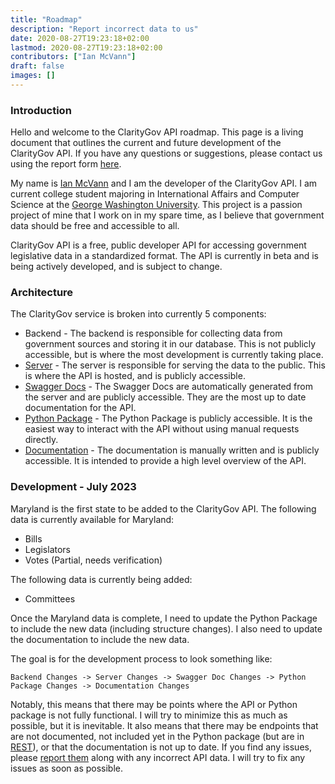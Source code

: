 ```yaml
---
title: "Roadmap"
description: "Report incorrect data to us"
date: 2020-08-27T19:23:18+02:00
lastmod: 2020-08-27T19:23:18+02:00
contributors: ["Ian McVann"]
draft: false
images: []
---
```


### Introduction

Hello and welcome to the ClarityGov API roadmap. This page is a living document that outlines the current and future development of the ClarityGov API. If you have any questions or suggestions, please contact us using the report form [here](/report).

My name is [Ian McVann](https://github.com/ianmcvann) and I am the developer of the ClarityGov API. I am current college student majoring in International Affairs and Computer Science at the [George Washington University](https://gwu.edu). This project is a passion project of mine that I work on in my spare time, as I believe that government data should be free and accessible to all.

ClarityGov API is a free, public developer API for accessing government legislative data in a standardized format. The API is currently in beta and is being actively developed, and is subject to change. 

### Architecture

The ClarityGov service is broken into currently 5 components:
- Backend - The backend is responsible for collecting data from government sources and storing it in our database. This is not publicly accessible, but is where the most development is currently taking place.
- [Server](https://api.claritygov.com) - The server is responsible for serving the data to the public. This is where the API is hosted, and is publicly accessible.
- [Swagger Docs](https://api.claritygov.com/docs) - The Swagger Docs are automatically generated from the server and are publicly accessible. They are the most up to date documentation for the API.
- [Python Package](https://pypi.org/project/claritygov/) - The Python Package is publicly accessible. It is the easiest way to interact with the API without using manual requests directly.
- [Documentation](https://claritygov.com) - The documentation is manually written and is publicly accessible. It is intended to provide a high level overview of the API.

### Development - July 2023

Maryland is the first state to be added to the ClarityGov API. The following data is currently available for Maryland:
- Bills
- Legislators
- Votes (Partial, needs verification)

The following data is currently being added:
- Committees

Once the Maryland data is complete, I need to update the Python Package to include the new data (including structure changes). I also need to update the documentation to include the new data.

The goal is for the development process to look something like:

`
Backend Changes -> Server Changes -> Swagger Doc Changes -> Python Package Changes -> Documentation Changes
`

Notably, this means that there may be points where the API or Python package is not fully functional. I will try to minimize this as much as possible, but it is inevitable. It also means that there may be endpoints that are not documented, not included yet in the Python package (but are in [REST](https://api.claritygov.com/docs)), or that the documentation is not up to date. If you find any issues, please [report them](/report) along with any incorrect API data. I will try to fix any issues as soon as possible.



